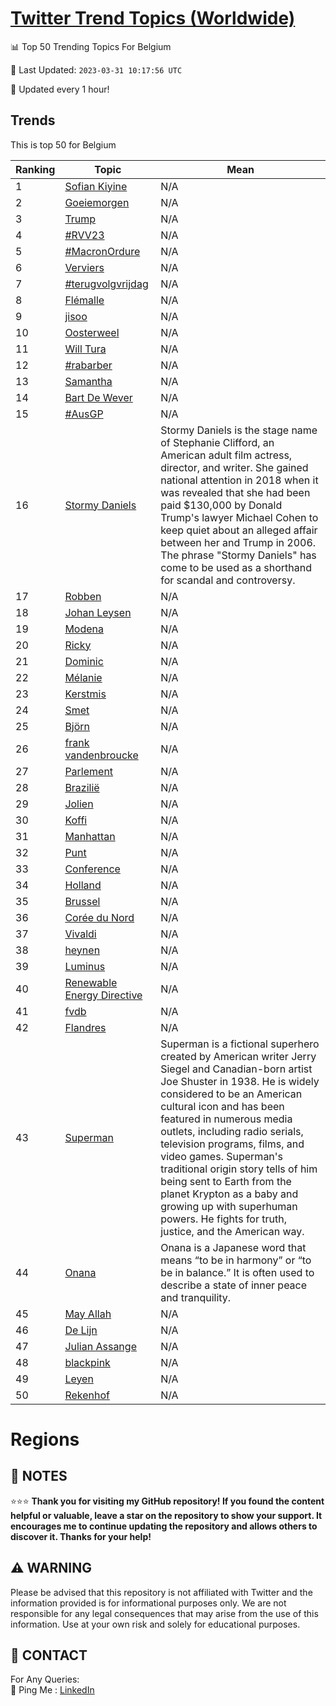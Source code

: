 [Twitter Trend Topics (Worldwide)](https://github.com/ErcinDedeoglu/Twitter-Trend-Topics)
==========


📊 Top 50 Trending Topics For Belgium

📆 Last Updated: `2023-03-31 10:17:56 UTC`

🔧 Updated every 1 hour!


## Trends

This is top 50 for Belgium

| Ranking | Topic | Mean |
| ------- | ------------ | ------------ |
| 1 | [Sofian Kiyine](http://twitter.com/search?q=Sofian+Kiyine) | N/A |
| 2 | [Goeiemorgen](http://twitter.com/search?q=Goeiemorgen) | N/A |
| 3 | [Trump](http://twitter.com/search?q=Trump) | N/A |
| 4 | [#RVV23](http://twitter.com/search?q=%23RVV23) | N/A |
| 5 | [#MacronOrdure](http://twitter.com/search?q=%23MacronOrdure) | N/A |
| 6 | [Verviers](http://twitter.com/search?q=Verviers) | N/A |
| 7 | [#terugvolgvrijdag](http://twitter.com/search?q=%23terugvolgvrijdag) | N/A |
| 8 | [Flémalle](http://twitter.com/search?q=Fl%c3%a9malle) | N/A |
| 9 | [jisoo](http://twitter.com/search?q=jisoo) | N/A |
| 10 | [Oosterweel](http://twitter.com/search?q=Oosterweel) | N/A |
| 11 | [Will Tura](http://twitter.com/search?q=Will+Tura) | N/A |
| 12 | [#rabarber](http://twitter.com/search?q=%23rabarber) | N/A |
| 13 | [Samantha](http://twitter.com/search?q=Samantha) | N/A |
| 14 | [Bart De Wever](http://twitter.com/search?q=Bart+De+Wever) | N/A |
| 15 | [#AusGP](http://twitter.com/search?q=%23AusGP) | N/A |
| 16 | [Stormy Daniels](http://twitter.com/search?q=Stormy+Daniels) | Stormy Daniels is the stage name of Stephanie Clifford, an American adult film actress, director, and writer. She gained national attention in 2018 when it was revealed that she had been paid $130,000 by Donald Trump's lawyer Michael Cohen to keep quiet about an alleged affair between her and Trump in 2006. The phrase "Stormy Daniels" has come to be used as a shorthand for scandal and controversy. |
| 17 | [Robben](http://twitter.com/search?q=Robben) | N/A |
| 18 | [Johan Leysen](http://twitter.com/search?q=Johan+Leysen) | N/A |
| 19 | [Modena](http://twitter.com/search?q=Modena) | N/A |
| 20 | [Ricky](http://twitter.com/search?q=Ricky) | N/A |
| 21 | [Dominic](http://twitter.com/search?q=Dominic) | N/A |
| 22 | [Mélanie](http://twitter.com/search?q=M%c3%a9lanie) | N/A |
| 23 | [Kerstmis](http://twitter.com/search?q=Kerstmis) | N/A |
| 24 | [Smet](http://twitter.com/search?q=Smet) | N/A |
| 25 | [Björn](http://twitter.com/search?q=Bj%c3%b6rn) | N/A |
| 26 | [frank vandenbroucke](http://twitter.com/search?q=frank+vandenbroucke) | N/A |
| 27 | [Parlement](http://twitter.com/search?q=Parlement) | N/A |
| 28 | [Brazilië](http://twitter.com/search?q=Brazili%c3%ab) | N/A |
| 29 | [Jolien](http://twitter.com/search?q=Jolien) | N/A |
| 30 | [Koffi](http://twitter.com/search?q=Koffi) | N/A |
| 31 | [Manhattan](http://twitter.com/search?q=Manhattan) | N/A |
| 32 | [Punt](http://twitter.com/search?q=Punt) | N/A |
| 33 | [Conference](http://twitter.com/search?q=Conference) | N/A |
| 34 | [Holland](http://twitter.com/search?q=Holland) | N/A |
| 35 | [Brussel](http://twitter.com/search?q=Brussel) | N/A |
| 36 | [Corée du Nord](http://twitter.com/search?q=Cor%c3%a9e+du+Nord) | N/A |
| 37 | [Vivaldi](http://twitter.com/search?q=Vivaldi) | N/A |
| 38 | [heynen](http://twitter.com/search?q=heynen) | N/A |
| 39 | [Luminus](http://twitter.com/search?q=Luminus) | N/A |
| 40 | [Renewable Energy Directive](http://twitter.com/search?q=Renewable+Energy+Directive) | N/A |
| 41 | [fvdb](http://twitter.com/search?q=fvdb) | N/A |
| 42 | [Flandres](http://twitter.com/search?q=Flandres) | N/A |
| 43 | [Superman](http://twitter.com/search?q=Superman) | Superman is a fictional superhero created by American writer Jerry Siegel and Canadian-born artist Joe Shuster in 1938. He is widely considered to be an American cultural icon and has been featured in numerous media outlets, including radio serials, television programs, films, and video games. Superman's traditional origin story tells of him being sent to Earth from the planet Krypton as a baby and growing up with superhuman powers. He fights for truth, justice, and the American way. |
| 44 | [Onana](http://twitter.com/search?q=Onana) | Onana is a Japanese word that means “to be in harmony” or “to be in balance.” It is often used to describe a state of inner peace and tranquility. |
| 45 | [May Allah](http://twitter.com/search?q=May+Allah) | N/A |
| 46 | [De Lijn](http://twitter.com/search?q=De+Lijn) | N/A |
| 47 | [Julian Assange](http://twitter.com/search?q=Julian+Assange) | N/A |
| 48 | [blackpink](http://twitter.com/search?q=blackpink) | N/A |
| 49 | [Leyen](http://twitter.com/search?q=Leyen) | N/A |
| 50 | [Rekenhof](http://twitter.com/search?q=Rekenhof) | N/A |



# Regions




## 📝 NOTES

⭐⭐⭐ **Thank you for visiting my GitHub repository! If you found the content helpful or valuable, leave a star on the repository to show your support. It encourages me to continue updating the repository and allows others to discover it. Thanks for your help!**


## ⚠️ WARNING

Please be advised that this repository is not affiliated with Twitter and the information provided is for informational purposes only. We are not responsible for any legal consequences that may arise from the use of this information. Use at your own risk and solely for educational purposes.


## 📨 CONTACT

 For Any Queries:  
            🏓 Ping Me : [LinkedIn](https://www.linkedin.com/in/ercindedeoglu/)
